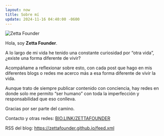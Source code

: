 ```yaml
---
layout: now
title: Sobre mí
update: 2024-11-16 04:40:00 -0600
---
```


![Zetta Founder](https://nyc3.digitaloceanspaces.com/btw-writer-prod/1729065469686%2F1000020265.png)

Hola, soy **Zetta Founder**.

A lo largo de mi vida he tenido una constante curiosidad por “otra vida”, ¿existe una forma diferente de vivir?

Acompáñame a reflexionar sobre esto, con cada post que hago en mis diferentes blogs o redes me acerco más a esa forma diferente de vivir la vida.

Aunque trato de siempre publicar contenido con conciencia, hay redes en donde solo me permito “ser humano” con toda la imperfección y responsabilidad que eso conlleva.

Gracias por ser parte del camino.

Contacto y otras redes: <a href="https://bio.link/zettafounder" target="_blank">BIO.LINK/ZETTAFOUNDER</a>

RSS del blog: <a rel="me" href="https://zettafounder.github.io/feed.xml">https://zettafounder.github.io/feed.xml</a>